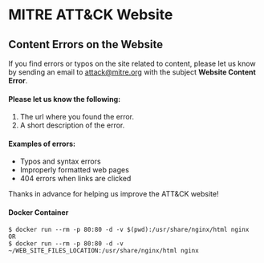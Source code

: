 # MITRE ATT&amp;CK Website

## Content Errors on the Website
If you find errors or typos on the site related to content, please let us know by sending an email to attack@mitre.org with the subject **Website Content Error**.

#### Please let us know the following:
1. The url where you found the error.
2. A short description of the error.

#### Examples of errors:
* Typos and syntax errors
* Improperly formatted web pages
* 404 errors when links are clicked

Thanks in advance for helping us improve the ATT&CK website!

#### Docker Container

```
$ docker run --rm -p 80:80 -d -v $(pwd):/usr/share/nginx/html nginx
OR 
$ docker run --rm -p 80:80 -d -v ~/WEB_SITE_FILES_LOCATION:/usr/share/nginx/html nginx
```